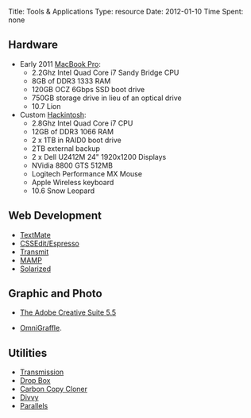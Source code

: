 Title: Tools & Applications
Type: resource
Date: 2012-01-10
Time Spent: none

## Hardware

*   Early 2011 [MacBook Pro](http://www.apple.com/macbookpro/):
    *   2.2Ghz Intel Quad Core i7 Sandy Bridge CPU
    *   8GB of DDR3 1333 RAM
    *   120GB OCZ 6Gbps SSD boot drive
    *   750GB storage drive in lieu of an optical drive
    *   10.7 Lion
*   Custom [Hackintosh](http://en.wikipedia.org/wiki/OSx86/):
    *   2.8Ghz Intel Quad Core i7 CPU
    *   12GB of DDR3 1066 RAM
    *   2 x 1TB in RAID0 boot drive
    *   2TB external backup
    *   2 x Dell U2412M 24" 1920x1200 Displays
    *   NVidia 8800 GTS 512MB
    *   Logitech Performance MX Mouse
    *   Apple Wireless keyboard
    *   10.6 Snow Leopard

## Web Development

- [TextMate](http://macromates.com/)
- [CSSEdit/Espresso](http://macrabbit.com/)
- [Transmit](http://www.panic.com/transmit/)
- [MAMP](http://www.mamp.info/en/index.html)
- [Solarized](http://ethanschoonover.com/solarized)


## Graphic and Photo

- [The Adobe Creative Suite 5.5](http://www.adobe.com/products/creativesuite/web.html)
*   [OmniGraffle](http://www.omnigroup.com/products/omnigraffle/).


## Utilities

- [Transmission](http://www.transmissionbt.com/)
- [Drop Box](https://www.dropbox.com/)
- [Carbon Copy Cloner](http://www.bombich.com/)
- [Divvy](http://mizage.com/divvy/)
- [Parallels](http://www.parallels.com/products/desktop/)
